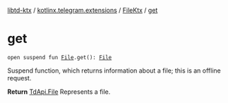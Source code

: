 [libtd-ktx](../../index.md) / [kotlinx.telegram.extensions](../index.md) / [FileKtx](index.md) / [get](./get.md)

# get

`open suspend fun `[`File`](https://tdlibx.github.io/td/docs/org/drinkless/td/libcore/telegram/TdApi.File.html)`.get(): `[`File`](https://tdlibx.github.io/td/docs/org/drinkless/td/libcore/telegram/TdApi.File.html)

Suspend function, which returns information about a file; this is an offline request.

**Return**
[TdApi.File](https://tdlibx.github.io/td/docs/org/drinkless/td/libcore/telegram/TdApi.File.html) Represents a file.

